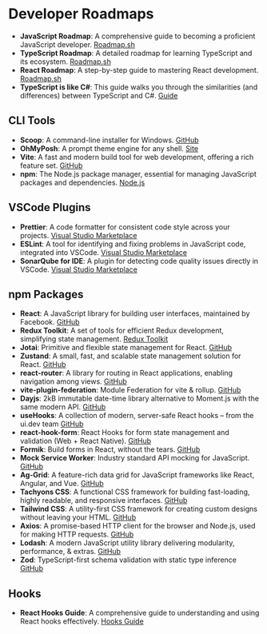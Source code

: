 # Developer Roadmaps
- **JavaScript Roadmap**: A comprehensive guide to becoming a proficient JavaScript developer. [Roadmap.sh](https://roadmap.sh/javascript)
- **TypeScript Roadmap**: A detailed roadmap for learning TypeScript and its ecosystem. [Roadmap.sh](https://roadmap.sh/typescript)
- **React Roadmap**: A step-by-step guide to mastering React development. [Roadmap.sh](https://roadmap.sh/react)
- **TypeScript is like C#**: This guide walks you through the similarities (and differences) between TypeScript and C#. [Guide](https://typescript-is-like-csharp.chrlschn.dev/)

## CLI Tools
- **Scoop**: A command-line installer for Windows. [GitHub](https://github.com/ScoopInstaller/Scoop)
- **OhMyPosh**: A prompt theme engine for any shell. [Site](https://ohmyposh.dev/)
- **Vite**: A fast and modern build tool for web development, offering a rich feature set. [GitHub](https://github.com/vitejs/vite)
- **npm**: The Node.js package manager, essential for managing JavaScript packages and dependencies. [Node.js](https://nodejs.org/en/learn/getting-started/an-introduction-to-the-npm-package-manager)

## VSCode Plugins
- **Prettier**: A code formatter for consistent code style across your projects. [Visual Studio Marketplace](https://marketplace.visualstudio.com/items?itemName=esbenp.prettier-vscode)
- **ESLint**: A tool for identifying and fixing problems in JavaScript code, integrated into VSCode. [Visual Studio Marketplace](https://marketplace.visualstudio.com/items?itemName=dbaeumer.vscode-eslint)
- **SonarQube for IDE**: A plugin for detecting code quality issues directly in VSCode. [Visual Studio Marketplace](https://marketplace.visualstudio.com/items?itemName=SonarSource.sonarlint-vscode)

## npm Packages
- **React**: A JavaScript library for building user interfaces, maintained by Facebook. [GitHub](https://github.com/facebook/react)
- **Redux Toolkit**: A set of tools for efficient Redux development, simplifying state management. [Redux Toolkit](https://redux-toolkit.js.org/)
- **Jotai**: Primitive and flexible state management for React. [GitHub](https://github.com/pmndrs/jotai)
- **Zustand**: A small, fast, and scalable state management solution for React. [GitHub](https://github.com/pmndrs/zustand)
- **react-router**: A library for routing in React applications, enabling navigation among views. [GitHub](https://github.com/remix-run/react-router)
- **vite-plugin-federation**: Module Federation for vite & rollup. [GitHub](https://github.com/originjs/vite-plugin-federation)
- **Dayjs**: 2kB immutable date-time library alternative to Moment.js with the same modern API. [GitHub](https://github.com/iamkun/dayjs/)
- **useHooks**: A collection of modern, server-safe React hooks – from the ui.dev team [GitHub](https://github.com/uidotdev/usehooks)
- **react-hook-form**: React Hooks for form state management and validation (Web + React Native). [GitHub](https://github.com/react-hook-form/react-hook-form)
- **Formik**: Build forms in React, without the tears. [GitHub](https://github.com/jaredpalmer/formik)
- **Mock Service Worker**: Industry standard API mocking for JavaScript. [GitHub](https://github.com/mswjs/msw)
- **Ag-Grid**: A feature-rich data grid for JavaScript frameworks like React, Angular, and Vue. [GitHub](https://github.com/ag-grid/ag-grid)
- **Tachyons CSS**: A functional CSS framework for building fast-loading, highly readable, and responsive interfaces. [GitHub](https://github.com/tachyons-css/tachyons/)
- **Tailwind CSS**: A utility-first CSS framework for creating custom designs without leaving your HTML. [GitHub](https://github.com/tailwindlabs/tailwindcss)
- **Axios**: A promise-based HTTP client for the browser and Node.js, used for making HTTP requests. [GitHub](https://github.com/axios/axios)
- **Lodash**: A modern JavaScript utility library delivering modularity, performance, & extras. [GitHub](https://github.com/lodash/lodash)
- **Zod**: TypeScript-first schema validation with static type inference [GitHub](https://github.com/colinhacks/zod)

## Hooks
- **React Hooks Guide**: A comprehensive guide to understanding and using React hooks effectively. [Hooks Guide](https://hooks-guide.netlify.app/)
